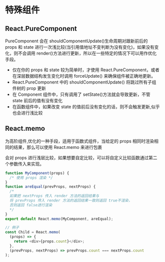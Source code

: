 # 特殊组件

## React.PureComponent

PureComponent 会在 shouldComponentUpdate()生命周期对跟新前后的 props 和 state 进行一次浅比较(当引用值地址不变判断为没有变化)，如果没有变化，则不会调用 render()方法进行更新，所以在一些特定的情况下可以用作优化手段。

- 仅在你的 props 和 state 较为简单时，才使用 React.PureComponent，或者在深层数据结构发生变化时调用 forceUpdate() 来确保组件被正确地更新。
- React.PureComponent 中的 shouldComponentUpdate() 将跳过所有子组件树的 prop 更新
- 在 Component 组件中，只有调用了 setState()方法就会导致更新，不管 state 前后的值有没有变化
- 在函数组件中，如果改变 state 的值前后没有变化的话，则不会触发更新,似乎也会进行浅比较

## React.memo

为高阶组件,优化的一种手段，适用于函数式组件，当给定的 props 相同时渲染相同的结果，那么可以使用 React.memo 来进行包裹

会对 props 进行浅层比较，如果想要自定比较，可以将自定义比较函数通过第二个参数传入来实现。

```js
function MyComponent(props) {
  /* 使用 props 渲染 */
}
function areEqual(prevProps, nextProps) {
  /*
  如果把 nextProps 传入 render 方法的返回结果与
  将 prevProps 传入 render 方法的返回结果一致则返回 true不渲染，
  否则返回 false进行渲染
  */
}
export default React.memo(MyComponent, areEqual);

// 例子
const Child = React.memo(
  (props) => {
    return <div>{props.count}</div>;
  },
  (prevProps, nextProps) => prevProps.count === nextProps.count
);
```
